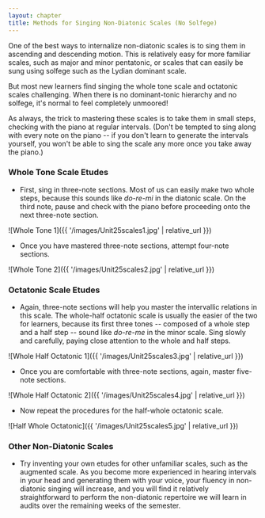 ```yaml
---
layout: chapter
title: Methods for Singing Non-Diatonic Scales (No Solfege)
---
```


One of the best ways to internalize non-diatonic scales is to sing them in ascending and descending motion. This is relatively easy for more familiar scales, such as major and minor pentatonic, or scales that can easily be sung using solfege such as the Lydian dominant scale.

But most new learners find singing the whole tone scale and octatonic scales challenging. When there is no dominant-tonic hierarchy and no solfege, it's normal to feel completely unmoored! 

As always, the trick to mastering these scales is to take them in small steps, checking with the piano at regular intervals. (Don't be tempted to sing along with every note on the piano -- if you don't learn to generate the intervals yourself, you won't be able to sing the scale any more once you take away the piano.)

### Whole Tone Scale Etudes

- First, sing in three-note sections. Most of us can easily make two whole steps, because this sounds like *do-re-mi* in the diatonic scale. On the third note, pause and check with the piano before proceeding onto the next three-note section.

![Whole Tone 1]({{ '/images/Unit25scales1.jpg' | relative_url }})

- Once you have mastered three-note sections, attempt four-note sections.

![Whole Tone 2]({{ '/images/Unit25scales2.jpg' | relative_url }})

### Octatonic Scale Etudes

- Again, three-note sections will help you master the intervallic relations in this scale. The whole-half octatonic scale is usually the easier of the two for learners, because its first three tones -- composed of a whole step and a half step -- sound like *do-re-me* in the minor scale. Sing slowly and carefully, paying close attention to the whole and half steps.

![Whole Half Octatonic 1]({{ '/images/Unit25scales3.jpg' | relative_url }})

- Once you are comfortable with three-note sections, again, master five-note sections.

![Whole Half Octatonic 2]({{ '/images/Unit25scales4.jpg' | relative_url }})

- Now repeat the procedures for the half-whole octatonic scale.

![Half Whole Octatonic]({{ '/images/Unit25scales5.jpg' | relative_url }})

### Other Non-Diatonic Scales

- Try inventing your own etudes for other unfamiliar scales, such as the augmented scale. As you become more experienced in hearing intervals in your head and generating them with your voice, your fluency in non-diatonic singing will increase, and you will find it relatively straightforward to perform the non-diatonic repertoire we will learn in audits over the remaining weeks of the semester.